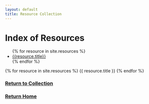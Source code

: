 ```yaml
---
layout: default
title: Resource Collection
---
```


<body>
  <h1>Index of Resources</h1>
  <ul>
    {% for resource in site.resources %}
    <li><a href="{{ site.baseurl | escape }}{{resource.url}}">{{resource.title}}</a> </li>
    {% endfor %}
  </ul>
</body>

{% for resource in site.resources %}
 <span>{{ resource.title }}</span>
{% endfor %}

### [Return to Collection](https://bafflerbach.github.io/DSM-CORE/resource-collection)
### [Return Home](https://bafflerbach.github.io/DSM-CORE)
